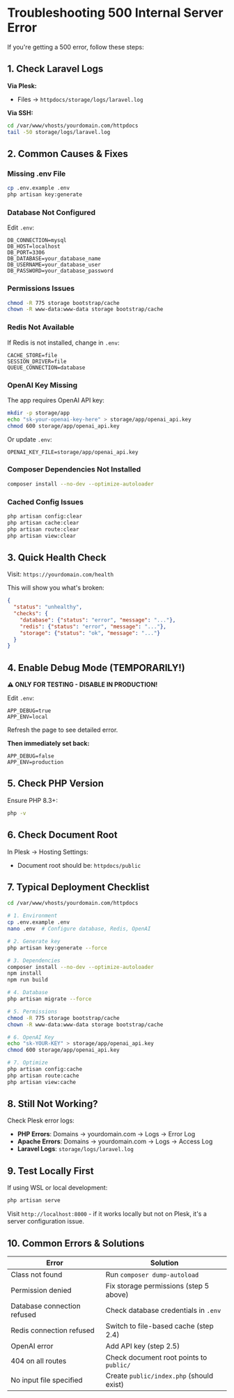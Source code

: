 # Troubleshooting 500 Internal Server Error

If you're getting a 500 error, follow these steps:

## 1. Check Laravel Logs

**Via Plesk:**
- Files → `httpdocs/storage/logs/laravel.log`

**Via SSH:**
```bash
cd /var/www/vhosts/yourdomain.com/httpdocs
tail -50 storage/logs/laravel.log
```

## 2. Common Causes & Fixes

### Missing .env File
```bash
cp .env.example .env
php artisan key:generate
```

### Database Not Configured
Edit `.env`:
```env
DB_CONNECTION=mysql
DB_HOST=localhost
DB_PORT=3306
DB_DATABASE=your_database_name
DB_USERNAME=your_database_user
DB_PASSWORD=your_database_password
```

### Permissions Issues
```bash
chmod -R 775 storage bootstrap/cache
chown -R www-data:www-data storage bootstrap/cache
```

### Redis Not Available
If Redis is not installed, change in `.env`:
```env
CACHE_STORE=file
SESSION_DRIVER=file
QUEUE_CONNECTION=database
```

### OpenAI Key Missing
The app requires OpenAI API key:
```bash
mkdir -p storage/app
echo "sk-your-openai-key-here" > storage/app/openai_api.key
chmod 600 storage/app/openai_api.key
```

Or update `.env`:
```env
OPENAI_KEY_FILE=storage/app/openai_api.key
```

### Composer Dependencies Not Installed
```bash
composer install --no-dev --optimize-autoloader
```

### Cached Config Issues
```bash
php artisan config:clear
php artisan cache:clear
php artisan route:clear
php artisan view:clear
```

## 3. Quick Health Check

Visit: `https://yourdomain.com/health`

This will show you what's broken:
```json
{
  "status": "unhealthy",
  "checks": {
    "database": {"status": "error", "message": "..."},
    "redis": {"status": "error", "message": "..."},
    "storage": {"status": "ok", "message": "..."}
  }
}
```

## 4. Enable Debug Mode (TEMPORARILY!)

**⚠️ ONLY FOR TESTING - DISABLE IN PRODUCTION!**

Edit `.env`:
```env
APP_DEBUG=true
APP_ENV=local
```

Refresh the page to see detailed error.

**Then immediately set back:**
```env
APP_DEBUG=false
APP_ENV=production
```

## 5. Check PHP Version

Ensure PHP 8.3+:
```bash
php -v
```

## 6. Check Document Root

In Plesk → Hosting Settings:
- Document root should be: `httpdocs/public`

## 7. Typical Deployment Checklist

```bash
cd /var/www/vhosts/yourdomain.com/httpdocs

# 1. Environment
cp .env.example .env
nano .env  # Configure database, Redis, OpenAI

# 2. Generate key
php artisan key:generate --force

# 3. Dependencies
composer install --no-dev --optimize-autoloader
npm install
npm run build

# 4. Database
php artisan migrate --force

# 5. Permissions
chmod -R 775 storage bootstrap/cache
chown -R www-data:www-data storage bootstrap/cache

# 6. OpenAI Key
echo "sk-YOUR-KEY" > storage/app/openai_api.key
chmod 600 storage/app/openai_api.key

# 7. Optimize
php artisan config:cache
php artisan route:cache
php artisan view:cache
```

## 8. Still Not Working?

Check Plesk error logs:
- **PHP Errors**: Domains → yourdomain.com → Logs → Error Log
- **Apache Errors**: Domains → yourdomain.com → Logs → Access Log
- **Laravel Logs**: `storage/logs/laravel.log`

## 9. Test Locally First

If using WSL or local development:
```bash
php artisan serve
```

Visit `http://localhost:8000` - if it works locally but not on Plesk, it's a server configuration issue.

## 10. Common Errors & Solutions

| Error | Solution |
|-------|----------|
| Class not found | Run `composer dump-autoload` |
| Permission denied | Fix storage permissions (step 5 above) |
| Database connection refused | Check database credentials in `.env` |
| Redis connection refused | Switch to file-based cache (step 2.4) |
| OpenAI error | Add API key (step 2.5) |
| 404 on all routes | Check document root points to `public/` |
| No input file specified | Create `public/index.php` (should exist) |
